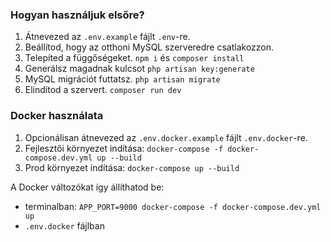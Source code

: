 ### Hogyan használjuk elsőre?
1. Átnevezed az ```.env.example``` fájlt ```.env```-re.
2. Beállítod, hogy az otthoni MySQL szerveredre csatlakozzon.
3. Telepíted a függőségeket. ```npm i``` és ```composer install```
4. Generálsz magadnak kulcsot ```php artisan key:generate```
5. MySQL migrációt futtatsz. ```php artisan migrate```
6. Elindítod a szervert. ```composer run dev```

### Docker használata
1. Opcionálisan átnevezed az ```.env.docker.example``` fájlt ```.env.docker```-re.
2. Fejlesztői környezet indítása: ```docker-compose -f docker-compose.dev.yml up --build```
3. Prod környezet indítása: ```docker-compose up --build```

A Docker változókat így állíthatod be:
- terminalban: ```APP_PORT=9000 docker-compose -f docker-compose.dev.yml up```
- ```.env.docker``` fájlban